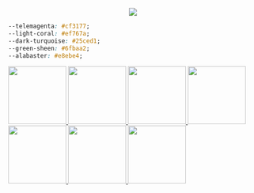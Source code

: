 <p align="center">
  <a href="https://unlimish.xyz"><img src="https://user-images.githubusercontent.com/14168376/141506358-789c31fa-aafe-4628-a617-4e64f9020709.png"></a>
</p>

```css
--telemagenta: #cf3177;
--light-coral: #ef767a;
--dark-turquoise: #25ced1;
--green-sheen: #6fbaa2;
--alabaster: #e8ebe4;
```


[<img src="https://media.giphy.com/media/Qs21U3AFIOParcUMpV/giphy.gif" width="117"> <img src="https://media.giphy.com/media/f6ymri3hBxtbhvcGeH/giphy.gif" width="117"> <img src="https://media.giphy.com/media/Qs21U3AFIOParcUMpV/giphy.gif" width="117"> <img src="https://media.giphy.com/media/PnPZXWDxm613w8COU3/giphy.gif" width="117"> <img src="https://media.giphy.com/media/Qs21U3AFIOParcUMpV/giphy.gif" width="117"> <img src="https://media.giphy.com/media/d7f5nrrGrNW5mNIA2c/giphy.gif" width="117"> <img src="https://media.giphy.com/media/Qs21U3AFIOParcUMpV/giphy.gif" width="117">](https://giphy.com/unlimish)
